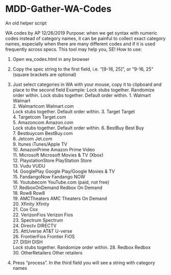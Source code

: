 # MDD-Gather-WA-Codes
An old helper script

WA codes by AP 12/26/2019
Purpose: when we get syntax with numeric codes instead of category names, it can be painful to collect exact category names, especially when there are many different codes and if it is used frequently across specs. This tool may help you, SE!
How to use:
1.	Open wa_codes.html in any browser
2.	Copy the spec string to the first field, i.e. “[9-16, 25]”, or “9-16, 25” (square brackets are optional)
3.	Just select categories in WA with your mouse, copy it to clipboard and place to the second field
	Example:
		Lock stubs together. Randomize order within.
		Lock stubs together. Default order within.
		1.	Walmart	Walmart		
		2.	Walmartcom	Walmart.com		
		Lock stubs together. Default order within.
		3.	Target	Target		
		4.	Targetcom	Target.com		
		5.	Amazoncom	Amazon.com		
		Lock stubs together. Default order within.
		6.	BestBuy	Best Buy		
		7.	Bestbuycom	BestBuy.com		
		8.	Jetcom	Jet.com		
		9.	Itunes	iTunes/Apple TV		
		10.	AmazonPrime	Amazon Prime Video		
		11.	Microsoft	Microsoft Movies & TV (Xbox)		
		12.	PlaystationStore	PlayStation Store		
		13.	Vudu	VUDU		
		14.	GooglePlay	Google Play/Google Movies & TV		
		15.	FandangoNow	Fandango NOW		
		16.	Youtubecom	YouTube.com (paid, not free)		
		17.	RedboxOnDemand	Redbox On Demand		
		18.	Row8	Row8		
		19.	AMCTheaters	AMC Theaters On Demand		
		20.	Xfinity	Xfinity		
		21.	Cox	Cox		
		22.	VerizonFios	Verizon Fios		
		23.	Spectrum	Spectrum		
		24.	Directv	DIRECTV		
		25.	AttUverse	AT&T U-verse		
		26.	FrontierFios	Frontier FiOS		
		27.	DISH	DISH		
		Lock stubs together. Randomize order within.
		28.	Redbox	Redbox		
		30.	OtherRetailers	Other retailers

4.	Press “process”. In the third field you will see a string with category names
